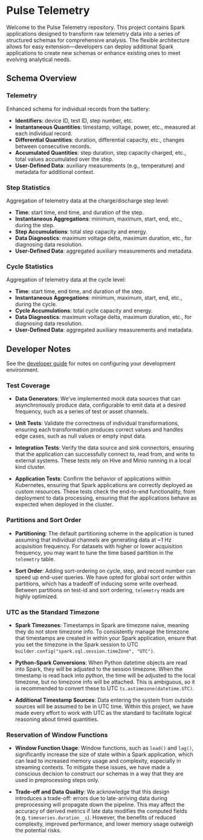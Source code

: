 # Pulse Telemetry

Welcome to the Pulse Telemetry repository. This project contains Spark applications designed to transform raw telemetry data into a series of structured schemas for comprehensive analysis. The flexible architecture allows for easy extension—developers can deploy additional Spark applications to create new schemas or enhance existing ones to meet evolving analytical needs.


## Schema Overview

### Telemetry

Enhanced schema for individual records from the battery:
- **Identifiers**: device ID, test ID, step number, etc.
- **Instantaneous Quantities**: timestamp, voltage, power, etc., measured at each individual record.
- **Differential Quantities**: duration, differential capacity, etc., changes between consecutive records.
- **Accumulated Quantities**: step duration, step capacity charged, etc., total values accumulated over the step.
- **User-Defined Data**: auxiliary measurements (e.g., temperature) and metadata for additional context.

### Step Statistics

Aggregation of telemetry data at the charge/discharge step level:
- **Time**: start time, end time, and duration of the step.
- **Instantaneous Aggregations**: minimum, maximum, start, end, etc., during the step.
- **Step Accumulations**: total step capacity and energy.
- **Data Diagnostics**: maximum voltage delta, maximum duration, etc., for diagnosing data resolution.
- **User-Defined Data**: aggregated auxiliary measurements and metadata.

### Cycle Statistics

Aggregation of telemetry data at the cycle level:
- **Time**: start time, end time, and duration of the step.
- **Instantaneous Aggregations**: minimum, maximum, start, end, etc., during the cycle.
- **Cycle Accumulations**: total cycle capacity and energy.
- **Data Diagnostics**: maximum voltage delta, maximum duration, etc., for diagnosing data resolution.
- **User-Defined Data**: aggregated auxiliary measurements and metadata.


## Developer Notes

See the [developer guide](https://github.com/battery-pulse/developer-guide/blob/main/SETUP_GUIDE.md) for notes on configuring your development environment.

### Test Coverage

- **Data Generators**: We've implemented mock data sources that can asynchronously produce data, configurable to emit data at a desired frequency, such as a series of test or asset channels.

- **Unit Tests**: Validate the correctness of individual transformations, ensuring each transformation produces correct values and handles edge cases, such as null values or empty input data.

- **Integration Tests**: Verify the data source and sink connectors, ensuring that the application can successfully connect to, read from, and write to external systems. These tests rely on Hive and Minio running in a local kind cluster.

- **Application Tests**: Confirm the behavior of applications within Kubernetes, ensuring that Spark applications are correctly deployed as custom resources. These tests check the end-to-end functionality, from deployment to data processing, ensuring that the applications behave as expected when deployed in the cluster.

### Partitions and Sort Order

- **Partitioning**: The default partitioning scheme in the application is tuned assuming that individual channels are generating data at ~1 Hz acquisition frequency. For datasets with higher or lower acquisition frequency, you may want to tune the time based partition in the `telemetry` table.

- **Sort Order**: Adding sort-ordering on cycle, step, and record number can speed up end-user queries. We have opted for global sort order within partitions, which has a tradeoff of inducing some write overhead. Between partitions on test-id and sort ordering, `telemetry` reads are highly optimized.

### UTC as the Standard Timezone

- **Spark Timezones**: Timestamps in Spark are timezone naive, meaning they do not store timezone info. To consistently manage the timezone that timestamps are created in within your Spark application, ensure that you set the timezone in the Spark session to UTC `builder.config("spark.sql.session.timeZone", "UTC")`.

- **Python-Spark Conversions**: When Python datetime objects are read into Spark, they will be adjusted to the session timezone. When the timestamp is read back into python, the time will be adjusted to the local timezone, but no timezone info will be attached. This is ambiguous, so it is recommended to convert these to UTC `ts.astimezone(datetime.UTC)`.

- **Additional Timestamp Sources**: Data entering the system from outside sources will be assumed to be in UTC time. Within this project, we have made every effort to work with UTC as the standard to facilitate logical reasoning about timed quantities.

### Reservation of Window Functions

- **Window Function Usage**: Window functions, such as `lead()` and `lag()`, significantly increase the size of state within a Spark application, which can lead to increased memory usage and complexity, especially in streaming contexts. To mitigate these issues, we have made a conscious decision to construct our schemas in a way that they are used in preprocessing steps only.

- **Trade-off and Data Quality**: We acknowledge that this design introduces a trade-off: errors due to late-arriving data during preprocessing will propagate down the pipeline. This may affect the accuracy of derived metrics if late data modifies the computed fields (e.g. `timeseries.duration__s`). However, the benefits of reduced complexity, improved performance, and lower memory usage outweigh the potential risks.
